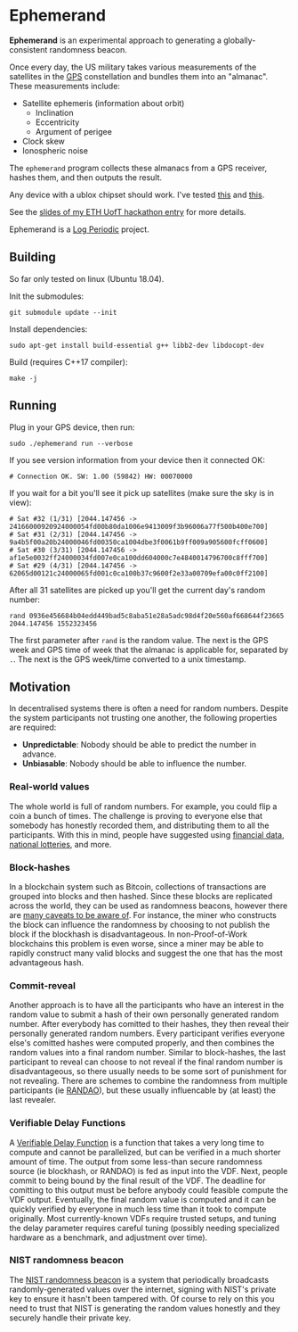 # Ephemerand

**Ephemerand** is an experimental approach to generating a globally-consistent randomness beacon.

Once every day, the US military takes various measurements of the satellites in the [GPS](https://en.wikipedia.org/wiki/Global_Positioning_System) constellation and bundles them into an "almanac". These measurements include:

* Satellite ephemeris (information about orbit)
  * Inclination
  * Eccentricity
  * Argument of perigee
* Clock skew
* Ionospheric noise

The `ephemerand` program collects these almanacs from a GPS receiver, hashes them, and then outputs the result.

Any device with a ublox chipset should work. I've tested [this](https://www.amazon.com/Stratux-Vk-162-Remote-Mount-USB/dp/B01EROIUEW/) and [this](https://www.amazon.com/Diymall-G-Mouse-Glonass-Raspberry-Aviation/dp/B00NWEEWW8/).

See the [slides of my ETH UofT hackathon entry](https://hoytech.github.io/presentations/ephemerand/) for more details.

Ephemerand is a [Log Periodic](https://logperiodic.com) project.


## Building

So far only tested on linux (Ubuntu 18.04).

Init the submodules:

    git submodule update --init

Install dependencies:

    sudo apt-get install build-essential g++ libb2-dev libdocopt-dev

Build (requires C++17 compiler):

    make -j


## Running

Plug in your GPS device, then run:

    sudo ./ephemerand run --verbose

If you see version information from your device then it connected OK:

    # Connection OK. SW: 1.00 (59842) HW: 00070000

If you wait for a bit you'll see it pick up satellites (make sure the sky is in view):

    # Sat #32 (1/31) [2044.147456 -> 24166000920924000054fd00b80da1006e9413009f3b96006a77f500b400e700]
    # Sat #31 (2/31) [2044.147456 -> 9a4b5f00a20b24000046fd00350ca1004dbe3f0061b9ff009a905600fcff0600]
    # Sat #30 (3/31) [2044.147456 -> af1e5e0032ff24000034fd007e0ca100dd604000c7e4840014796700c8fff700]
    # Sat #29 (4/31) [2044.147456 -> 62065d00121c24000065fd001c0ca100b37c9600f2e33a00709efa00c0ff2100]

After all 31 satellites are picked up you'll get the current day's random number:

    rand 0936e456684b04edd449bad5c8aba51e28a5adc98d4f20e560af668644f23665 2044.147456 1552323456

The first parameter after `rand` is the random value. The next is the GPS week and GPS time of week that the almanac is applicable for, separated by `.`. The next is the GPS week/time converted to a unix timestamp. 



## Motivation

In decentralised systems there is often a need for random numbers. Despite the system participants not trusting one another, the following properties are required:

* **Unpredictable**: Nobody should be able to predict the number in advance.
* **Unbiasable**: Nobody should be able to influence the number.

### Real-world values

The whole world is full of random numbers. For example, you could flip a coin a bunch of times. The challenge is proving to everyone else that somebody has honestly recorded them, and distributing them to all the participants. With this in mind, people have suggested using [financial data](https://eprint.iacr.org/2010/361), [national lotteries](https://en.bitcoin.it/wiki/Proof_of_burn), and more.

### Block-hashes

In a blockchain system such as Bitcoin, collections of transactions are grouped into blocks and then hashed. Since these blocks are replicated across the world, they can be used as randomness beacons, however there are [many caveats to be aware of](https://blog.positive.com/predicting-random-numbers-in-ethereum-smart-contracts-e5358c6b8620). For instance, the miner who constructs the block can influence the randomness by choosing to not publish the block if the blockhash is disadvantageous. In non-Proof-of-Work blockchains this problem is even worse, since a miner may be able to rapidly construct many valid blocks and suggest the one that has the most advantageous hash.

### Commit-reveal

Another approach is to have all the participants who have an interest in the random value to submit a hash of their own personally generated random number. After everybody has comitted to their hashes, they then reveal their personally generated random numbers. Every participant verifies everyone else's comitted hashes were computed properly, and then combines the random values into a final random number. Similar to block-hashes, the last participant to reveal can choose to not reveal if the final random number is disadvantageous, so there usually needs to be some sort of punishment for not revealing. There are schemes to combine the randomness from multiple participants (ie [RANDAO](https://github.com/randao/randao)), but these usually influencable by (at least) the last revealer.

### Verifiable Delay Functions

A [Verifiable Delay Function](https://vdfresearch.org/) is a function that takes a very long time to compute and cannot be parallelized, but can be verified in a much shorter amount of time. The output from some less-than secure randomness source (ie blockhash, or RANDAO) is fed as input into the VDF. Next, people commit to being bound by the final result of the VDF. The deadline for comitting to this output must be before anybody could feasible compute the VDF output. Eventually, the final random value is computed and it can be quickly verified by everyone in much less time than it took to compute originally. Most currently-known VDFs require trusted setups, and tuning the delay parameter requires careful tuning (possibly needing specialized hardware as a benchmark, and adjustment over time).

### NIST randomness beacon

The [NIST randomness beacon](https://www.nist.gov/programs-projects/nist-randomness-beacon) is a system that periodically broadcasts randomly-generated values over the internet, signing with NIST's private key to ensure it hasn't been tampered with. Of course to rely on this you need to trust that NIST is generating the random values honestly and they securely handle their private key.
